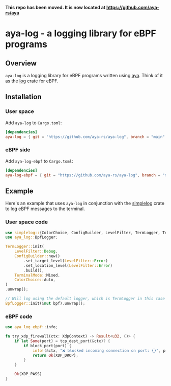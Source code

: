**This repo has been moved. It is now located at https://github.com/aya-rs/aya**

# aya-log - a logging library for eBPF programs

## Overview

`aya-log` is a logging library for eBPF programs written using [aya]. Think of
it as the [log] crate for eBPF.

## Installation

### User space

Add `aya-log` to `Cargo.toml`:

```toml
[dependencies]
aya-log = { git = "https://github.com/aya-rs/aya-log", branch = "main" }
```

### eBPF side

Add `aya-log-ebpf` to `Cargo.toml`:

```toml
[dependencies]
aya-log-ebpf = { git = "https://github.com/aya-rs/aya-log", branch = "main" }
```

## Example

Here's an example that uses `aya-log` in conjunction with the [simplelog] crate
to log eBPF messages to the terminal.

### User space code

```rust
use simplelog::{ColorChoice, ConfigBuilder, LevelFilter, TermLogger, TerminalMode};
use aya_log::BpfLogger;

TermLogger::init(
    LevelFilter::Debug,
    ConfigBuilder::new()
        .set_target_level(LevelFilter::Error)
        .set_location_level(LevelFilter::Error)
        .build(),
    TerminalMode::Mixed,
    ColorChoice::Auto,
)
.unwrap();

// Will log using the default logger, which is TermLogger in this case
BpfLogger::init(&mut bpf).unwrap();
```

### eBPF code

```rust
use aya_log_ebpf::info;

fn try_xdp_firewall(ctx: XdpContext) -> Result<u32, ()> {
    if let Some(port) = tcp_dest_port(&ctx)? {
        if block_port(port) {
            info!(&ctx, "❌ blocked incoming connection on port: {}", port);
            return Ok(XDP_DROP);
        }
    }

    Ok(XDP_PASS)
}
```

[aya]: https://github.com/aya-rs/aya
[log]: https://docs.rs/log
[simplelog]: https://docs.rs/simplelog
